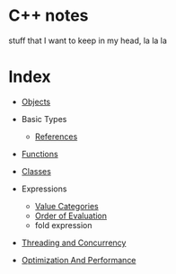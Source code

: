 # C++ notes
stuff that I want to keep in my head, la la la


# Index
- [Objects](./doc/Objects.md)
- Basic Types
  - [References](./doc/References.md)
- [Functions](./doc/Functions.md)
- [Classes](./doc/Classes.md)
- Expressions
  - [Value Categories](./doc/ValueCategories.md)
  - [Order of Evaluation](./doc/EvaluationOrder.md)
  - fold expression

- [Threading and Concurrency](./doc/Concurrency.md)
- [Optimization And Performance](./doc/Performance.md)

